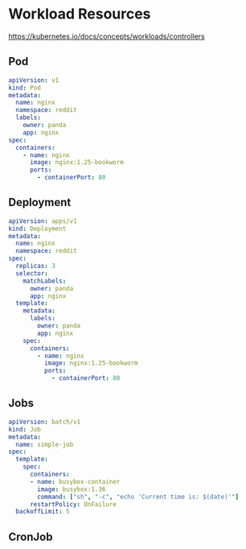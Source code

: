 # Workload Resources

https://kubernetes.io/docs/concepts/workloads/controllers

## Pod

```yaml
apiVersion: v1
kind: Pod
metadata:
  name: nginx
  namespace: reddit
  labels:
    owner: panda
    app: nginx
spec:
  containers:
    - name: nginx
      image: nginx:1.25-bookworm
      ports:
        - containerPort: 80
```

## Deployment

```yaml
apiVersion: apps/v1
kind: Deployment
metadata:
  name: nginx
  namespace: reddit
spec:
  replicas: 3
  selector:
    matchLabels:
      owner: panda
      app: nginx
  template:
    metadata:
      labels:
        owner: panda
        app: nginx
    spec:
      containers:
        - name: nginx
          image: nginx:1.25-bookworm
          ports:
            - containerPort: 80
```

## Jobs

```yaml
apiVersion: batch/v1
kind: Job
metadata:
  name: simple-job
spec:
  template:
    spec:
      containers:
      - name: busybox-container
        image: busybox:1.36
        command: ["sh", "-c", "echo 'Current time is: $(date)'"]
      restartPolicy: OnFailure
  backoffLimit: 5
```


## CronJob

```yaml

```
